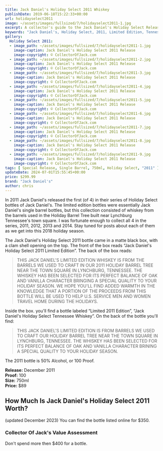 ```yaml
---
title: Jack Daniel's Holiday Select 2011 Whiskey
publishDate: 2019-06-18T15:22:33+00:00
url: holidayselect2011
image: ~/assets/images/fullsized/7/holidayselect2011-1.jpg
excerpt: A collector's guide to the Jack Daniel's Holiday Select Release from 2011
keywords: "Jack Daniel's, Holiday Select, 2011, Limited Edition, Tennessee Whiskey, Holiday, Single Barrel, Christmas, Lynchburg, Tennessee, CollectorOfJack"
gallery:
  Holiday Select 2011:
  - image_path: ~/assets/images/fullsized/7/holidayselect2011-1.jpg
    image-caption: Jack Daniel's Holiday Select 2011 Release
    image-copyright: © CollectorOfJack.com
  - image_path: ~/assets/images/fullsized/7/holidayselect2011-2.jpg
    image-caption: Jack Daniel's Holiday Select 2011 Release
    image-copyright: © CollectorOfJack.com
  - image_path: ~/assets/images/fullsized/7/holidayselect2011-3.jpg
    image-caption: Jack Daniel's Holiday Select 2011 Release
    image-copyright: © CollectorOfJack.com
  - image_path: ~/assets/images/fullsized/7/holidayselect2011-4.jpg
    image-caption: Jack Daniel's Holiday Select 2011 Release
    image-copyright: © CollectorOfJack.com
  - image_path: ~/assets/images/fullsized/7/holidayselect2011-5.jpg
    image-caption: Jack Daniel's Holiday Select 2011 Release
    image-copyright: © CollectorOfJack.com
  - image_path: ~/assets/images/fullsized/7/holidayselect2011-6.jpg
    image-caption: Jack Daniel's Holiday Select 2011 Release
    image-copyright: © CollectorOfJack.com
  - image_path: ~/assets/images/fullsized/7/holidayselect2011-7.jpg
    image-caption: Jack Daniel's Holiday Select 2011 Release
    image-copyright: © CollectorOfJack.com
  - image_path: ~/assets/images/fullsized/7/holidayselect2011-8.jpg
    image-caption: Jack Daniel's Holiday Select 2011 Release
    image-copyright: © CollectorOfJack.com
  - image_path: ~/assets/images/fullsized/7/holidayselect2011-9.jpg
    image-caption: Jack Daniel's Holiday Select 2011 Release
    image-copyright: © CollectorOfJack.com
tags: [ Special Release, Single Barrel, 750ml, Holiday Select, "2011" ]
updateDate: 2024-07-01T15:55:45+00:00
price: $299.99
brand: "Jack Daniel's"
author: chris
---
```

In 2011 Jack Daniel's released the first (of 4) in their series of Holiday Select bottles of Jack Daniel's. The limited edition bottles were essentially Jack Daniel's single barrel bottles, but this collection consisted of whiskey from the barrels used in the Holiday Barrel Tree built near Lynchburg Tennessee's town square. I was fortunate enough to collect all 4 in the series, 2011, 2012, 2013 and 2014. Stay tuned for posts about each of them as we get into this 2018 holiday season.

The Jack Daniel's Holiday Select 2011 bottle came in a matte black box, with a clam shell opening on the top. The front of the box reads “Jack Daniel's Holiday Select 2011 Limited Edition”. The back of the box reads:

> THIS JACK DANIEL'S LIMITED EDITION WHISKEY IS FROM THE BARRELS WE USED TO CRAFT IN OUR 2011 HOLIDAY BARREL TREE NEAR THE TOWN SQUARE IN LYNCHBURG, TENNESSEE. THE WHISKEY HAS BEEN SELECTED FOR ITS PERFECT BALANCE OF OAK AND VANILLA CHARACTER BRINGING A SPECIAL QUALITY TO YOUR HOLIDAY SEASON. WE HOPE YOU'LL FIND ADDED WARMTH IN THE KNOWLEDGE THAT A PORTION OF THE PROCEEDS FROM THIS BOTTLE WILL BE USED TO HELP U.S. SERVICE MEN AND WOMEN TRAVEL HOME DURING THE HOLIDAYS.

Inside the box. you'll find a bottle labeled “Limited 2011 Edition”, “Jack Daniel's Holiday Select Tennessee Whiskey”. On the back of the bottle you'll find:
> THIS JACK DANIEL'S LIMITED EDITION IS FROM BARRELS WE USED TO CRAFT OUR HOLIDAY BARREL TREE NEAR THE TOWN SQUARE IN LYNCHBURG, TENNESSEE. THE WHISKEY HAS BEEN SELECTED FOR ITS PERFECT BALANCE OF OAK AND VANILLA CHARACTER BRINING A SPECIAL QUALITY TO YOUR HOLIDAY SEASON.

The 2011 bottle is 50% Alcohol, or 100 Proof.

**Release:** December 2011  
**Proof:** 100  
**Size:** 750ml  
**Price:** $89  

## How Much Is Jack Daniel's Holiday Select 2011 Worth?
(updated December 2023) You can find the bottle listed online for $350. 

### Collector Of Jack's Value Assessment
Don't spend more then $400 for a bottle. 


